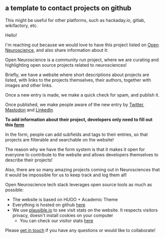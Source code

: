 ## a template to contact projects on github
This might be useful for other platforms, such as hackaday.io, gitlab, wikifactory, etc.




Hello!

I'm reaching out because we would love to have this project listed on [Open Neuroscience](<https://open-neuroscience.com>), and also share information about it:

Open Neuroscience is a community run project, where we are curating and highlighting open source projects related to neurosciences!

Briefly, we have a website where short descriptions about projects are listed, with links to the projects themselves, their authors, together with images and other links. 

Once a new entry is made, we make a quick check for spam, and publish it. 

Once published, we make people aware of the new entry by [Twitter](https://twitter.com/openneurosci), [Mastodon](https://fosstodon.org/@open_neuroscience)  and [LinkedIn](https://www.linkedin.com/company/open-neuroscience)

**To add information about their project, developers only need to fill out this [form](https://forms.office.com/e/5QtUtMc3hw)**


In the form, people can add subfields and tags to their entries, so that projects are filterable and searchable on the website!

The reason why we have the form system is that it makes it open for everyone to contribute to the website and allows developers themselves to describe their projects! 

Also, there are so many amazing projects coming out in Neurosciences that it would be impossible for us to keep track and log them all!


Open Neuroscience tech stack leverages open source tools as much as possible:
- The website is based on HUGO + Academic Theme
- Everything is hosted on github [here](https://github.com/open-neuroscience)
- We use [plausible.io](https://[plausible.io) to see visit stats on the website. It respects visitors privacy, doesn't install cookies on your computer
  - You can check our visitor stats [here](https://plausible.io/open-neuroscience.com)

Please [get in touch](mailto:info@open-neuroscience.com) if you have any questions or would like to collaborate!
